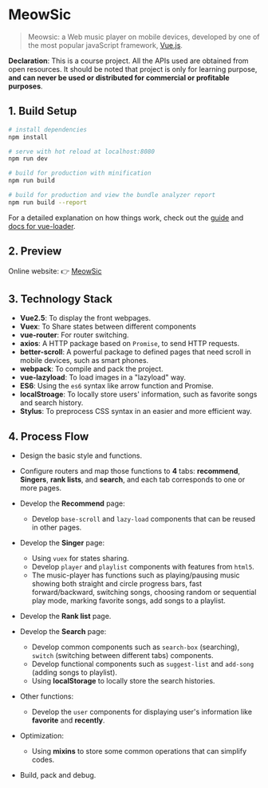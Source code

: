# MeowSic

> Meowsic: a Web music player on mobile devices, developed by one of the most popular javaScript framework, [Vue.js](https://vuejs.org/).



<strong>Declaration</strong>: This is a course project. All the APIs used are obtained from open resources. It should be noted that project is only for learning purpose,  <strong>and can never be used or distributed for commercial or profitable purposes</strong>.



## 1. Build Setup

``` bash
# install dependencies
npm install

# serve with hot reload at localhost:8080
npm run dev

# build for production with minification
npm run build

# build for production and view the bundle analyzer report
npm run build --report
```

For a detailed explanation on how things work, check out the [guide](http://vuejs-templates.github.io/webpack/) and [docs for vue-loader](http://vuejs.github.io/vue-loader).

## 2. Preview

Online website: 👉 [MeowSic](http://lionust.tech/music)



## 3.  Technology Stack

- **Vue2.5**: To display the front webpages.
- **Vuex**:  To Share states between different components
- **vue-router**: For router switching.
- **axios**: A HTTP package based on `Promise`,  to send HTTP requests.
- **better-scroll**: A powerful package to defined pages that need scroll in mobile devices, such as smart phones.
- **webpack**: To compile and pack the project.
- **vue-lazyload**: To load images in a "lazyload" way.
- **ES6**: Using the `es6` syntax like arrow function and Promise.
- **localStroage**: To locally store users' information, such as favorite songs and search history.
- **Stylus**: To preprocess CSS syntax in an easier and more efficient way.



## 4. Process Flow

- Design the basic style and functions.
- Configure routers and map those functions to **4** tabs: **recommend**, **Singers**, **rank lists**, and **search**, and each tab corresponds to one or more pages.


- Develop the **Recommend** page:
  - Develop `base-scroll` and `lazy-load` components that can be reused in other pages.
- Develop the **Singer** page:
  - Using `vuex` for states sharing.
  - Develop `player` and `playlist` components  with features  from `html5`. 
  - The music-player has functions such as playing/pausing music showing both straight and circle progress bars, fast forward/backward, switching songs, choosing random or sequential play mode, marking favorite songs, add songs to a playlist. 
  
  
- Develop the **Rank list** page.
- Develop the **Search** page:
  - Develop common components such as `search-box` (searching), `switch` (switching between different tabs) components.
  - Develop functional components such as `suggest-list` and `add-song` (adding songs to playlist).
  - Using **localStorage** to locally store the search histories.
  
  
- Other functions:
  - Develop the `user` components for displaying user's information like **favorite** and **recently**.
  
  
- Optimization:
  - Using **mixins** to store some common operations that can simplify codes.
  
  
- Build, pack and debug.
